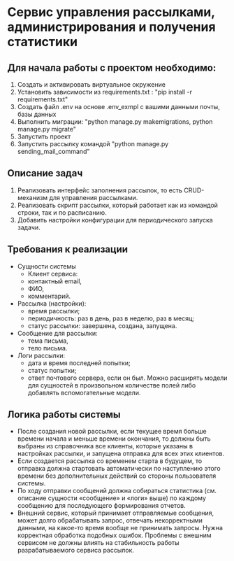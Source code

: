 # Cервис управления рассылками, администрирования и получения статистики

## Для начала работы с проектом необходимо:
1. Создать и активировать виртуальное окружение 
2. Установить зависимости из requirements.txt : "pip install -r requirements.txt"
3. Создать файл .env на основе .env_exmpl с вашими данными почты, базы данных
4. Выполнить миграции: "python manage.py makemigrations, python manage.py migrate"
5. Запустить проект
6. Запустить рассылку командой "python manage.py sending_mail_command"


## Описание задач
1. Реализовать интерфейс заполнения рассылок, то есть CRUD-механизм для управления рассылками. 
2. Реализовать скрипт рассылки, который работает как из командой строки, так и по расписанию. 
3. Добавить настройки конфигурации для периодического запуска задачи.


## Требования к реализации
- Сущности системы
  - Клиент сервиса:
  - контактный email,
  - ФИО,
  - комментарий.
- Рассылка (настройки):
  - время рассылки;
  - периодичность: раз в день, раз в неделю, раз в месяц;
  - статус рассылки: завершена, создана, запущена.
- Сообщение для рассылки:
  - тема письма,
  - тело письма.
- Логи рассылки:
  - дата и время последней попытки;
  - статус попытки;
  - ответ почтового сервера, если он был.
Можно расширять модели для сущностей в произвольном количестве полей либо добавлять вспомогательные модели.


## Логика работы системы
- После создания новой рассылки, если текущее время больше времени начала и меньше времени окончания, то должны быть выбраны из справочника все клиенты, которые указаны в настройках рассылки, и запущена отправка для всех этих клиентов.
- Если создается рассылка со временем старта в будущем, то отправка должна стартовать автоматически по наступлению этого времени без дополнительных действий со стороны пользователя системы.
- По ходу отправки сообщений должна собираться статистика (см. описание сущности «сообщение» и «логи» выше) по каждому сообщению для последующего формирования отчетов.
- Внешний сервис, который принимает отправляемые сообщения, может долго обрабатывать запрос, отвечать некорректными данными, на какое-то время вообще не принимать запросы. Нужна корректная обработка подобных ошибок. Проблемы с внешним сервисом не должны влиять на стабильность работы разрабатываемого сервиса рассылок.

